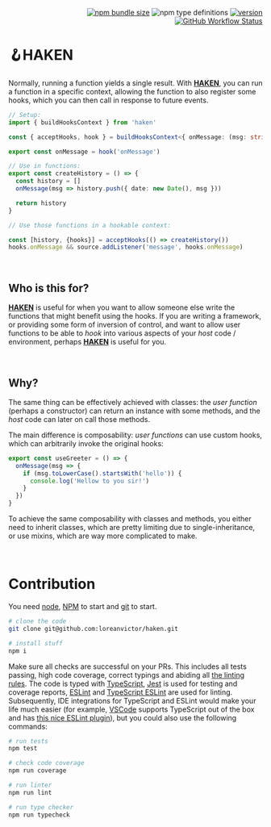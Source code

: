 <div align="right">

[![npm bundle size](https://img.shields.io/bundlephobia/minzip/haken?color=black&label=&style=flat-square)](https://bundlephobia.com/package/haken@latest)
![npm type definitions](https://img.shields.io/npm/types/haken?color=black&label=%20&style=flat-square)
[![version](https://img.shields.io/npm/v/haken?label=&color=black&style=flat-square)](https://www.npmjs.com/package/haken)
[![GitHub Workflow Status](https://img.shields.io/github/actions/workflow/status/loreanvictor/haken/coverage.yml?label=%20&style=flat-square)](https://github.com/loreanvictor/haken/actions/workflows/coverage.yml)

</div>

# 🪝HAKEN

Normally, running a function yields a single result. With [**HAKEN**](.), you can run a function in a specific context, allowing the function to also register some hooks, which you can then call in response to future events.

```ts
// Setup:
import { buildHooksContext } from 'haken'

const { acceptHooks, hook } = buildHooksContext<{ onMessage: (msg: string) => void}>()

export const onMessage = hook('onMessage')
```
```ts
// Use in functions:
export const createHistory = () => {
  const history = []
  onMessage(msg => history.push({ date: new Date(), msg }))

  return history
}
```
```ts
// Use those functions in a hookable context:

const [history, {hooks}] = acceptHooks(() => createHistory())
hooks.onMessage && source.addListener('message', hooks.onMessage)
```

<br>

## Who is this for?

[**HAKEN**](.) is useful for when you want to allow someone else write the functions that might benefit using the hooks. If you are writing a framework, or providing some form of inversion of control, and want to allow user functions to be able to _hook_ into various aspects of your _host_ code / environment, perhaps [**HAKEN**](.) is useful for you.

<br>

## Why?

The same thing can be effectively achieved with classes: the _user function_ (perhaps a constructor) can return an instance with some methods, and the _host_ code can later on call those methods.

The main difference is composability: _user functions_ can use custom hooks, which can arbitrarily invoke the original hooks:

```ts
export const useGreeter = () => {
  onMessage(msg => {
    if (msg.toLowerCase().startsWith('hello')) {
      console.log('Hellow to you sir!')
    }
  })
}
```

To achieve the same composability with classes and methods, you either need to inherit classes, which are pretty limiting due to single-inheritance, or use mixins, which are way more complicated to make.

<br>

# Contribution

You need [node](https://nodejs.org/en/), [NPM](https://www.npmjs.com) to start and [git](https://git-scm.com) to start.

```bash
# clone the code
git clone git@github.com:loreanvictor/haken.git
```
```bash
# install stuff
npm i
```

Make sure all checks are successful on your PRs. This includes all tests passing, high code coverage, correct typings and abiding all [the linting rules](https://github.com/loreanvictor/haken/blob/main/.eslintrc). The code is typed with [TypeScript](https://www.typescriptlang.org), [Jest](https://jestjs.io) is used for testing and coverage reports, [ESLint](https://eslint.org) and [TypeScript ESLint](https://typescript-eslint.io) are used for linting. Subsequently, IDE integrations for TypeScript and ESLint would make your life much easier (for example, [VSCode](https://code.visualstudio.com) supports TypeScript out of the box and has [this nice ESLint plugin](https://marketplace.visualstudio.com/items?itemName=dbaeumer.vscode-eslint)), but you could also use the following commands:

```bash
# run tests
npm test
```
```bash
# check code coverage
npm run coverage
```
```bash
# run linter
npm run lint
```
```bash
# run type checker
npm run typecheck
```






